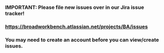 ###
### IMPORTANT: Please file new issues over in our Jira issue tracker!
###
### https://broadworkbench.atlassian.net/projects/BA/issues
###
### You may need to create an account before you can view/create issues.
###

<!--
Hi!  Thanks for taking the time to report feedback.

Before posting an issue over in Jira tracker, please check whether your question is already answered in our:
  forum  https://gatkforums.broadinstitute.org/wdl/categories/ask-the-wdl-team
  documentation http://cromwell.readthedocs.io/en/develop/

Other forums:
FireCloud https://gatkforums.broadinstitute.org/firecloud/categories/ask-the-firecloud-team
WDL https://gatkforums.broadinstitute.org/wdl/categories/ask-the-wdl-team
CWL https://www.biostars.org/
-->

<!-- Are you seeing something that looks like a bug?  Then great!  You're almost in the right place.  -->

<!-- You'll want to go to https://broadworkbench.atlassian.net/projects/BA/issues and then tell us: -->

<!-- Which backend are you running?  -->

<!-- Paste/Attach your workflow if possible: -->

<!-- Paste your configuration if possible, MAKE SURE TO OMIT PASSWORDS, TOKENS AND OTHER SENSITIVE MATERIAL: -->

